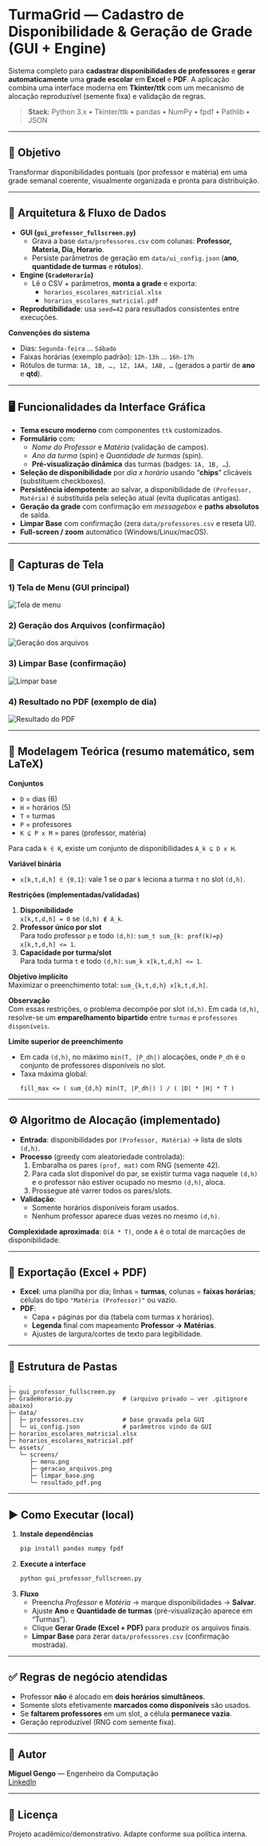 # TurmaGrid — Cadastro de Disponibilidade & Geração de Grade (GUI + Engine)

Sistema completo para **cadastrar disponibilidades de professores** e **gerar automaticamente** uma **grade escolar** em **Excel** e **PDF**. 
A aplicação combina uma interface moderna em **Tkinter/ttk** com um mecanismo de alocação reproduzível (semente fixa) e validação de regras.
  
> **Stack**: Python 3.x • Tkinter/ttk • pandas • NumPy • fpdf • Pathlib • JSON

---

## 🎯 Objetivo

Transformar disponibilidades pontuais (por professor e matéria) em uma grade semanal coerente, visualmente organizada e pronta para distribuição.

---

## 🧭 Arquitetura & Fluxo de Dados

- **GUI (`gui_professor_fullscreen.py`)**
  - Grava a base `data/professores.csv` com colunas: **Professor, Materia, Dia, Horario**.
  - Persiste parâmetros de geração em `data/ui_config.json` (**ano**, **quantidade de turmas** e **rótulos**).
- **Engine (`GradeHorario`)**
  - Lê o CSV + parâmetros, **monta a grade** e exporta:
    - `horarios_escolares_matricial.xlsx`
    - `horarios_escolares_matricial.pdf`
- **Reprodutibilidade**: usa `seed=42` para resultados consistentes entre execuções.

**Convenções do sistema**
- Dias: `Segunda-feira` … `Sábado`
- Faixas horárias (exemplo padrão): `12h-13h` … `16h-17h`
- Rótulos de turma: `1A, 1B, …, 1Z, 1AA, 1AB, …` (gerados a partir de **ano** e **qtd**).

---

## 🖥️ Funcionalidades da Interface Gráfica

- **Tema escuro moderno** com componentes `ttk` customizados.
- **Formulário** com:
  - *Nome do Professor* e *Matéria* (validação de campos).
  - *Ano da turma* (spin) e *Quantidade de turmas* (spin).
  - **Pré-visualização dinâmica** das turmas (badges: `1A, 1B, …`).
- **Seleção de disponibilidade** por *dia x horário* usando “**chips**” clicáveis (substituem checkboxes).
- **Persistência idempotente**: ao salvar, a disponibilidade de `(Professor, Matéria)` é substituída pela seleção atual (evita duplicatas antigas).
- **Geração da grade** com confirmação em *messagebox* e **paths absolutos** de saída.
- **Limpar Base** com confirmação (zera `data/professores.csv` e reseta UI).
- **Full-screen / zoom** automático (Windows/Linux/macOS).

---

## 📸 Capturas de Tela

### 1) Tela de Menu (GUI principal)
![Tela de menu](assets/screens/menu.png)

### 2) Geração dos Arquivos (confirmação)
![Geração dos arquivos](assets/screens/geracao_arquivos.png)

### 3) Limpar Base (confirmação)
![Limpar base](assets/screens/limpar_base.png)

### 4) Resultado no PDF (exemplo de dia)
![Resultado do PDF](assets/screens/resultado_pdf.png)

---

## 📐 Modelagem Teórica (resumo matemático, sem LaTeX)

**Conjuntos**
- `D` = dias (6)
- `H` = horários (5)
- `T` = turmas
- `P` = professores
- `K ⊆ P x M` = pares (professor, matéria)

Para cada `k ∈ K`, existe um conjunto de disponibilidades `A_k ⊆ D x H`.

**Variável binária**
- `x[k,t,d,h] ∈ {0,1}`: vale 1 se o par `k` leciona a turma `t` no slot `(d,h)`.

**Restrições (implementadas/validadas)**
1. **Disponibilidade**  
   `x[k,t,d,h] = 0` se `(d,h) ∉ A_k`.
2. **Professor único por slot**  
   Para todo professor `p` e todo `(d,h)`:
   `sum_t sum_{k: prof(k)=p} x[k,t,d,h] <= 1`.
3. **Capacidade por turma/slot**  
   Para toda turma `t` e todo `(d,h)`:
   `sum_k x[k,t,d,h] <= 1`.

**Objetivo implícito**  
Maximizar o preenchimento total: `sum_{k,t,d,h} x[k,t,d,h]`.

**Observação**  
Com essas restrições, o problema decompõe por slot `(d,h)`. Em cada `(d,h)`, resolve-se um **emparelhamento bipartido** entre `turmas` e `professores disponíveis`.

**Limite superior de preenchimento**
- Em cada `(d,h)`, no máximo `min(T, |P_dh|)` alocações, onde `P_dh` é o conjunto de professores disponíveis no slot.
- Taxa máxima global:
  ```
  fill_max <= ( sum_{d,h} min(T, |P_dh|) ) / ( |D| * |H| * T )
  ```

---

## ⚙️ Algoritmo de Alocação (implementado)

- **Entrada**: disponibilidades por `(Professor, Matéria)` → lista de slots `(d,h)`.
- **Processo** (greedy com aleatoriedade controlada):
  1. Embaralha os pares `(prof, mat)` com RNG (semente 42).
  2. Para cada slot disponível do par, se existir turma vaga naquele `(d,h)` e o professor não estiver ocupado no mesmo `(d,h)`, aloca.
  3. Prossegue até varrer todos os pares/slots.
- **Validação**:
  - Somente horários disponíveis foram usados.
  - Nenhum professor aparece duas vezes no mesmo `(d,h)`.

**Complexidade aproximada**: `O(A * T)`, onde `A` é o total de marcações de disponibilidade.

---

## 🧾 Exportação (Excel + PDF)

- **Excel**: uma planilha por dia; linhas = **turmas**, colunas = **faixas horárias**; células do tipo `"Matéria (Professor)"` ou vazio.
- **PDF**:
  - Capa + páginas por dia (tabela com turmas x horários).
  - **Legenda** final com mapeamento **Professor → Matérias**.
  - Ajustes de largura/cortes de texto para legibilidade.

---

## 🔧 Estrutura de Pastas

```
.
├─ gui_professor_fullscreen.py
├─ GradeHorario.py              # (arquivo privado — ver .gitignore abaixo)
├─ data/
│  ├─ professores.csv           # base gravada pela GUI
│  └─ ui_config.json            # parâmetros vindo da GUI
├─ horarios_escolares_matricial.xlsx
├─ horarios_escolares_matricial.pdf
└─ assets/
   └─ screens/
      ├─ menu.png
      ├─ geracao_arquivos.png
      ├─ limpar_base.png
      └─ resultado_pdf.png
```

---

## ▶️ Como Executar (local)

1. **Instale dependências**
   ```bash
   pip install pandas numpy fpdf
   ```
2. **Execute a interface**
   ```bash
   python gui_professor_fullscreen.py
   ```
3. **Fluxo**
   - Preencha *Professor* e *Matéria* → marque disponibilidades → **Salvar**.  
   - Ajuste **Ano** e **Quantidade de turmas** (pré-visualização aparece em “Turmas”).  
   - Clique **Gerar Grade (Excel + PDF)** para produzir os arquivos finais.  
   - **Limpar Base** para zerar `data/professores.csv` (confirmação mostrada).

---

## ✅ Regras de negócio atendidas

- Professor **não** é alocado em **dois horários simultâneos**.
- Somente slots efetivamente **marcados como disponíveis** são usados.
- Se **faltarem professores** em um slot, a célula **permanece vazia**.
- Geração reproduzível (RNG com semente fixa).

---

## 👤 Autor

**Miguel Gengo** — Engenheiro da Computação  
[LinkedIn](https://www.linkedin.com/in/miguel-gengo-8157b72a1)

--- 

## 📄 Licença

Projeto acadêmico/demonstrativo. Adapte conforme sua política interna.
